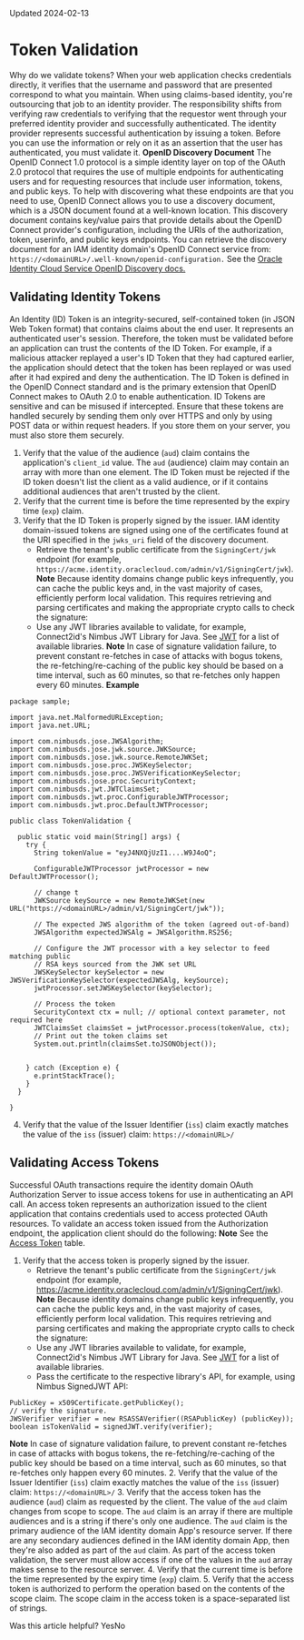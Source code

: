Updated 2024-02-13
# Token Validation
Why do we validate tokens? When your web application checks credentials directly, it verifies that the username and password that are presented correspond to what you maintain. When using claims-based identity, you're outsourcing that job to an identity provider.
The responsibility shifts from verifying raw credentials to verifying that the requestor went through your preferred identity provider and successfully authenticated. The identity provider represents successful authentication by issuing a token. Before you can use the information or rely on it as an assertion that the user has authenticated, you must validate it. 
**OpenID Discovery Document**
The OpenID Connect 1.0 protocol is a simple identity layer on top of the OAuth 2.0 protocol that requires the use of multiple endpoints for authenticating users and for requesting resources that include user information, tokens, and public keys. To help with discovering what these endpoints are that you need to use, OpenID Connect allows you to use a discovery document, which is a JSON document found at a well-known location. This discovery document contains key/value pairs that provide details about the OpenID Connect provider's configuration, including the URIs of the authorization, token, userinfo, and public keys endpoints. You can retrieve the discovery document for an IAM identity domain's OpenID Connect service from: `https://<domainURL>/.well-known/openid-configuration.`
See the [Oracle Identity Cloud Service OpenID Discovery docs.](http://docs.oracle.com/en/cloud/paas/identity-cloud/idcsa/api-Discovery-OpenID%20Discovery%20Docs.html)
## Validating Identity Tokens
An Identity (ID) Token is an integrity-secured, self-contained token (in JSON Web Token format) that contains claims about the end user. It represents an authenticated user's session. Therefore, the token must be validated before an application can trust the contents of the ID Token. For example, if a malicious attacker replayed a user's ID Token that they had captured earlier, the application should detect that the token has been replayed or was used after it had expired and deny the authentication. 
The ID Token is defined in the OpenID Connect standard and is the primary extension that OpenID Connect makes to OAuth 2.0 to enable authentication. ID Tokens are sensitive and can be misused if intercepted. Ensure that these tokens are handled securely by sending them only over HTTPS and only by using POST data or within request headers. If you store them on your server, you must also store them securely. 
  1. Verify that the value of the audience (`aud`) claim contains the application's `client_id` value. The `aud` (audience) claim may contain an array with more than one element. The ID Token must be rejected if the ID token doesn't list the client as a valid audience, or if it contains additional audiences that aren't trusted by the client.
  2. Verify that the current time is before the time represented by the expiry time (`exp`) claim.
  3. Verify that the ID Token is properly signed by the issuer. IAM identity domain-issued tokens are signed using one of the certificates found at the URI specified in the `jwks_uri` field of the discovery document.
     * Retrieve the tenant's public certificate from the `SigningCert/jwk` endpoint (for example, `https://acme.identity.oraclecloud.com/admin/v1/SigningCert/jwk`).
**Note** Because identity domains change public keys infrequently, you can cache the public keys and, in the vast majority of cases, efficiently perform local validation. This requires retrieving and parsing certificates and making the appropriate crypto calls to check the signature:
     * Use any JWT libraries available to validate, for example, Connect2id's Nimbus JWT Library for Java. See [JWT](http://jwt.io/) for a list of available libraries.
**Note** In case of signature validation failure, to prevent constant re-fetches in case of attacks with bogus tokens, the re-fetching/re-caching of the public key should be based on a time interval, such as 60 minutes, so that re-fetches only happen every 60 minutes.
**Example**
```
package sample;
 
import java.net.MalformedURLException;
import java.net.URL;
 
import com.nimbusds.jose.JWSAlgorithm;
import com.nimbusds.jose.jwk.source.JWKSource;
import com.nimbusds.jose.jwk.source.RemoteJWKSet;
import com.nimbusds.jose.proc.JWSKeySelector;
import com.nimbusds.jose.proc.JWSVerificationKeySelector;
import com.nimbusds.jose.proc.SecurityContext;
import com.nimbusds.jwt.JWTClaimsSet;
import com.nimbusds.jwt.proc.ConfigurableJWTProcessor;
import com.nimbusds.jwt.proc.DefaultJWTProcessor;
 
public class TokenValidation {
 
  public static void main(String[] args) {
    try {
      String tokenValue = "eyJ4NXQjUzI1....W9J4oQ";
   
      ConfigurableJWTProcessor jwtProcessor = new DefaultJWTProcessor();
 
      // change t
      JWKSource keySource = new RemoteJWKSet(new URL("https://<domainURL>/admin/v1/SigningCert/jwk"));
 
      // The expected JWS algorithm of the token (agreed out-of-band)
      JWSAlgorithm expectedJWSAlg = JWSAlgorithm.RS256;
 
      // Configure the JWT processor with a key selector to feed matching public
      // RSA keys sourced from the JWK set URL
      JWSKeySelector keySelector = new JWSVerificationKeySelector(expectedJWSAlg, keySource);
      jwtProcessor.setJWSKeySelector(keySelector);
 
      // Process the token
      SecurityContext ctx = null; // optional context parameter, not required here
      JWTClaimsSet claimsSet = jwtProcessor.process(tokenValue, ctx);
      // Print out the token claims set
      System.out.println(claimsSet.toJSONObject());
       
 
    } catch (Exception e) {
      e.printStackTrace();
    }
  }
 
}
```

  4. Verify that the value of the Issuer Identifier (`iss`) claim exactly matches the value of the `iss` (issuer) claim: `https://<domainURL>/`


## Validating Access Tokens
Successful OAuth transactions require the identity domain OAuth Authorization Server to issue access tokens for use in authenticating an API call. An access token represents an authorization issued to the client application that contains credentials used to access protected OAuth resources. To validate an access token issued from the Authorization endpoint, the application client should do the following: 
**Note** See the [Access Token](https://docs.oracle.com/en-us/iaas/Content/Identity/api-getstarted/AccessToken.htm#AccessToken "Successful OAuth transactions require the IAM identity domain Authorization Server to issue access tokens for use in authenticating an API call. An access token represents an authorization issued to the client application containing credentials used to access protected OAuth resources.") table.
  1. Verify that the access token is properly signed by the issuer. 
     * Retrieve the tenant's public certificate from the `SigningCert/jwk` endpoint (for example, https://acme.identity.oraclecloud.com/admin/v1/SigningCert/jwk).
**Note** Because identity domains change public keys infrequently, you can cache the public keys and, in the vast majority of cases, efficiently perform local validation. This requires retrieving and parsing certificates and making the appropriate crypto calls to check the signature:
     * Use any JWT libraries available to validate, for example, Connect2id's Nimbus JWT Library for Java. See [JWT](http://jwt.io/) for a list of available libraries.
     * Pass the certificate to the respective library's API, for example, using Nimbus SignedJWT API:
```
PublicKey = x509Certificate.getPublicKey();
// verify the signature.
JWSVerifier verifier = new RSASSAVerifier((RSAPublicKey) (publicKey));
boolean isTokenValid = signedJWT.verify(verifier);

```

**Note** In case of signature validation failure, to prevent constant re-fetches in case of attacks with bogus tokens, the re-fetching/re-caching of the public key should be based on a time interval, such as 60 minutes, so that re-fetches only happen every 60 minutes.
  2. Verify that the value of the Issuer Identifier (`iss`) claim exactly matches the value of the `iss` (issuer) claim: `https://<domainURL>/`
  3. Verify that the access token has the audience (`aud`) claim as requested by the client. The value of the `aud` claim changes from scope to scope. The `aud` claim is an array if there are multiple audiences and is a string if there's only one audience.
The `aud` claim is the primary audience of the IAM identity domain App's resource server. If there are any secondary audiences defined in the IAM identity domain App, then they're also added as part of the `aud` claim. As part of the access token validation, the server must allow access if one of the values in the `aud` array makes sense to the resource server.
  4. Verify that the current time is before the time represented by the expiry time (`exp`) claim.
  5. Verify that the access token is authorized to perform the operation based on the contents of the scope claim. The scope claim in the access token is a space-separated list of strings.


Was this article helpful?
YesNo

